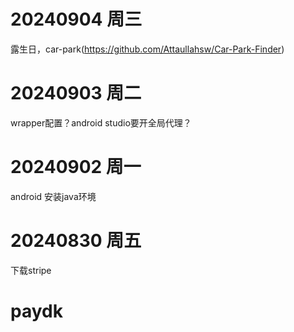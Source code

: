 # 20240904 周三
露生日，car-park(https://github.com/Attaullahsw/Car-Park-Finder)

# 20240903 周二
wrapper配置？android studio要开全局代理？
# 20240902 周一
android 安装java环境 

# 20240830 周五
下载stripe

# paydk
